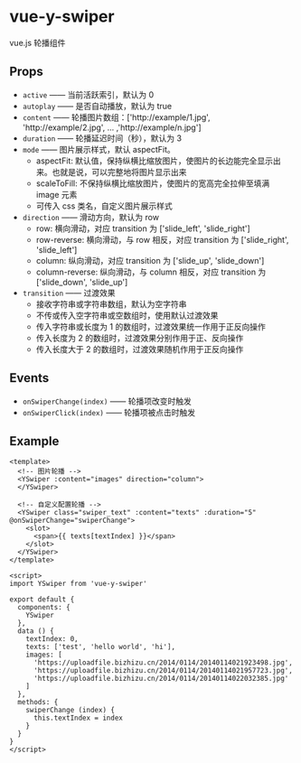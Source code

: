 # vue-y-swiper

vue.js 轮播组件

## Props

* `active` —— 当前活跃索引，默认为 0
* `autoplay` —— 是否自动播放，默认为 true
* `content` —— 轮播图片数组：['http://example/1.jpg', 'http://example/2.jpg', ... ,'http://example/n.jpg']
* `duration` —— 轮播延迟时间（秒），默认为 3
* `mode` —— 图片展示样式，默认 aspectFit。
  * aspectFit: 默认值，保持纵横比缩放图片，使图片的长边能完全显示出来。也就是说，可以完整地将图片显示出来
  * scaleToFill: 不保持纵横比缩放图片，使图片的宽高完全拉伸至填满 image 元素
  * 可传入 css 类名，自定义图片展示样式
* `direction` —— 滑动方向，默认为 row
  * row: 横向滑动，对应 transition 为 ['slide_left', 'slide_right']
  * row-reverse: 横向滑动，与 row 相反，对应 transition 为 ['slide_right', 'slide_left']
  * column: 纵向滑动，对应 transition 为 ['slide_up', 'slide_down']
  * column-reverse: 纵向滑动，与 column 相反，对应 transition 为 ['slide_down', 'slide_up']
* `transition` —— 过渡效果
  * 接收字符串或字符串数组，默认为空字符串
  * 不传或传入空字符串或空数组时，使用默认过渡效果
  * 传入字符串或长度为 1 的数组时，过渡效果统一作用于正反向操作
  * 传入长度为 2 的数组时，过渡效果分别作用于正、反向操作
  * 传入长度大于 2 的数组时，过渡效果随机作用于正反向操作

## Events

* `onSwiperChange(index)` —— 轮播项改变时触发
* `onSwiperClick(index)` —— 轮播项被点击时触发

## Example

```vue
<template>
  <!-- 图片轮播 -->
  <YSwiper :content="images" direction="column">
  </YSwiper>

  <!-- 自定义配置轮播 -->
  <YSwiper class="swiper_text" :content="texts" :duration="5" @onSwiperChange="swiperChange">
    <slot>
      <span>{{ texts[textIndex] }}</span>
    </slot>
  </YSwiper>
</template>

<script>
import YSwiper from 'vue-y-swiper'

export default {
  components: {
    YSwiper
  },
  data () {
    textIndex: 0,
    texts: ['test', 'hello world', 'hi'],
    images: [
      'https://uploadfile.bizhizu.cn/2014/0114/20140114021923498.jpg',
      'https://uploadfile.bizhizu.cn/2014/0114/20140114021957723.jpg',
      'https://uploadfile.bizhizu.cn/2014/0114/20140114022032385.jpg'
    ]
  },
  methods: {
    swiperChange (index) {
      this.textIndex = index
    }
  }
}
</script>
```
